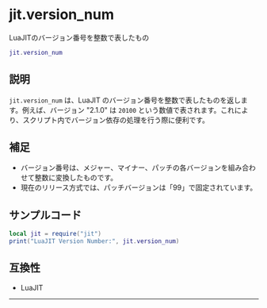 # jit.version_num

LuaJITのバージョン番号を整数で表したもの

```lua
jit.version_num
```

## 説明

`jit.version_num` は、LuaJIT のバージョン番号を整数で表したものを返します。例えば、バージョン "2.1.0" は `20100` という数値で表されます。これにより、スクリプト内でバージョン依存の処理を行う際に便利です。

## 補足

- バージョン番号は、メジャー、マイナー、パッチの各バージョンを組み合わせて整数に変換したものです。
- 現在のリリース方式では、パッチバージョンは「99」で固定されています。

## サンプルコード

```lua
local jit = require("jit")
print("LuaJIT Version Number:", jit.version_num)
```

## 互換性

- LuaJIT

---

